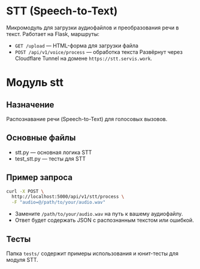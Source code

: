 # STT (Speech-to-Text)
Микромодуль для загрузки аудиофайлов и преобразования речи в текст.
Работает на Flask, маршруты:
- `GET /upload` — HTML-форма для загрузки файла
- `POST /api/v1/voice/process` — обработка текста
Развёрнут через Cloudflare Tunnel на домене `https://stt.servis.work`.

# Модуль stt

## Назначение
Распознавание речи (Speech-to-Text) для голосовых вызовов.

## Основные файлы
- stt.py — основная логика STT
- test_stt.py — тесты для STT 

## Пример запроса

```bash
curl -X POST \
  http://localhost:5000/api/v1/stt/process \
  -F "audio=@/path/to/your/audio.wav"
```

- Замените `/path/to/your/audio.wav` на путь к вашему аудиофайлу.
- Ответ будет содержать JSON с распознанным текстом или ошибкой. 

## Тесты

Папка `tests/` содержит примеры использования и юнит-тесты для модуля STT. 